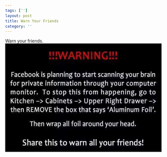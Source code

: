 ```yaml
---
tags: ['']
layout: post
title: Warn Your Friends
category: ''
---
```

Warn your friends.
![Warn your friends.](/uploads/2015-10-2-warn-your-friends.jpg)

